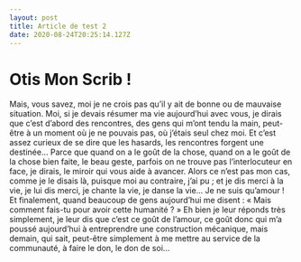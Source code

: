 ```yaml
---
layout: post
title: Article de test 2
date: 2020-08-24T20:25:14.127Z
---
```

# Otis Mon Scrib !



Mais, vous savez, moi je ne crois pas qu’il y ait de bonne ou de mauvaise situation. Moi, si je devais résumer ma vie aujourd’hui avec vous, je dirais que c’est d’abord des rencontres, des gens qui m’ont tendu la main, peut-être à un moment où je ne pouvais pas, où j’étais seul chez moi. Et c’est assez curieux de se dire que les hasards, les rencontres forgent une destinée… Parce que quand on a le goût de la chose, quand on a le goût de la chose bien faite, le beau geste, parfois on ne trouve pas l’interlocuteur en face, je dirais, le miroir qui vous aide à avancer. Alors ce n’est pas mon cas, comme je le disais là, puisque moi au contraire, j’ai pu ; et je dis merci à la vie, je lui dis merci, je chante la vie, je danse la vie… Je ne suis qu’amour ! Et finalement, quand beaucoup de gens aujourd’hui me disent : « Mais comment fais-tu pour avoir cette humanité ? » Eh bien je leur réponds très simplement, je leur dis que c’est ce goût de l’amour, ce goût donc qui m’a poussé aujourd’hui à entreprendre une construction mécanique, mais demain, qui sait, peut-être simplement à me mettre au service de la communauté, à faire le don, le don de soi…
